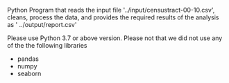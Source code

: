 Python Program that reads the input file '../input/censustract-00-10.csv', cleans, process the data, and provides the required results of the analysis as ' ../output/report.csv'

Please use Python 3.7 or above version.
Please not that we did not use any of the the following libraries
- pandas 
- numpy 
- seaborn

